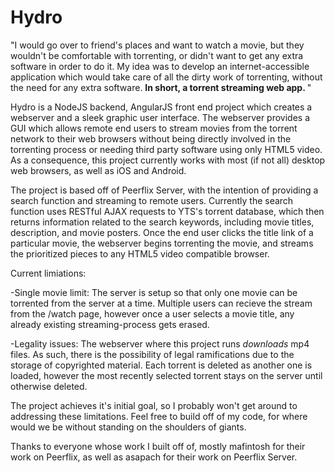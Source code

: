 Hydro
==========
"I would go over to friend's places and want to watch a movie, but they wouldn't be comfortable with torrenting, or didn't want to get any extra software in order to do it. My idea was to develop an internet-accessible application which would take care of all the dirty work of torrenting, without the need for any extra software. <b>In short, a torrent streaming web app. </b>"

Hydro is a NodeJS backend, AngularJS front end project which creates a webserver and a sleek graphic user interface.
The webserver provides a GUI which allows remote end users to stream movies from the torrent network to their web browsers
without being directly involved in the torrenting process or needing third party software using only HTML5 video. As a consequence, this project currently works with most (if not all) desktop web browsers, as well as iOS and Android.

The project is based off of Peerflix Server, with the intention of providing a search function and streaming to remote users.
Currently the search function uses RESTful AJAX requests to YTS's torrent database, which then returns information related to 
the search keywords, including movie titles, description, and movie posters. Once the end user clicks the title link of a 
particular movie, the webserver begins torrenting the movie, and streams the prioritized pieces to any HTML5 video compatible browser. 

Current limiations:

-Single movie limit: The server is setup so that only one movie can be torrented from the server at a time. Multiple users can recieve the stream from the /watch page, however once a user selects a movie title, any already existing streaming-process gets erased.

-Legality issues: The webserver where this project runs *downloads* mp4 files. As such, there is the possibility of legal ramifications due to the storage of copyrighted material. Each torrent is deleted as another one is loaded, however the most recently selected torrent stays on the server until otherwise deleted.

The project achieves it's initial goal, so I probably won't get around to addressing these limitations. Feel free to build off of my code, for where would we be without standing on the shoulders of giants.

Thanks to everyone whose work I built off of, mostly mafintosh for their work on Peerflix, as well as asapach for their work on Peerflix Server.
